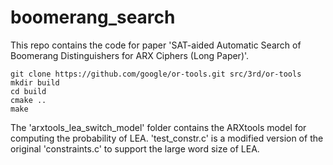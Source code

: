 # boomerang_search
This repo contains the code for paper 'SAT-aided Automatic Search of Boomerang Distinguishers for ARX Ciphers (Long Paper)'.

```
git clone https://github.com/google/or-tools.git src/3rd/or-tools
mkdir build
cd build
cmake ..
make

```

The 'arxtools_lea_switch_model' folder contains the ARXtools model for computing the probability of LEA. 'test_constr.c' is a modified version of the original 'constraints.c' to support the large word size of LEA.

